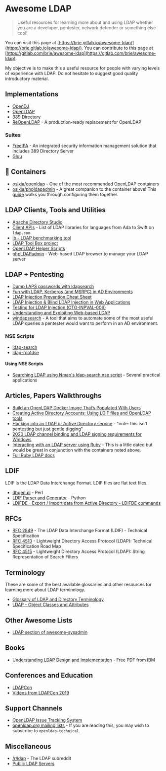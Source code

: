 # Awesome LDAP
> Useful resources for learning more about and using LDAP whether you are a developer, pentester, network defender or something else cool! 

You can visit this page at [https://brie.gitlab.io/awesome-ldap/](https://brie.gitlab.io/awesome-ldap/). You can contribute to this page at [https://gitlab.com/brie/awesome-ldap](https://gitlab.com/brie/awesome-ldap).

My objective is to make this a useful resource for people with varying levels of experience with LDAP. Do not hesitate to suggest good quality introductory material. 

## Implementations
  - [OpenDJ](https://www.openidentityplatform.org/opendj)
  - [OpenLDAP](https://www.openldap.org/)
  - [389 Directory](https://directory.fedoraproject.org/)
  - [ReOpenLDAP](https://github.com/erthink/ReOpenLDAP) - A production-ready replacement for OpenLDAP

### Suites
  - [FreeIPA](https://www.freeipa.org/page/Main_Page) - An integrated security information management solution that includes 389 Directory Server
  - [Gluu](https://www.gluu.org/)

## :whale: Containers
  - [osixia/openldap](https://hub.docker.com/r/osixia/openldap/) - One of the most recommended OpenLDAP containers
  - [osixia/phpldapadmin](https://hub.docker.com/r/osixia/phpldapadmin/) - A great companion to the container above! This [guide](https://scytalelabs.com/setup-and-configure-openldap-using-docker-image-on-ubuntu-16-04/) walks you through configuring them together.

## LDAP Clients, Tools and Utilities
  - [Apache Directory Studio](https://directory.apache.org/studio/)
  - [Client APIs](https://ldap.com/client-apis/) - List of LDAP libraries for languages from Ada to Swift on `ldap.com`
  - [lb - LDAP benchmarking tool](https://github.com/hamano/lb)
  - [LDAP Tool Box project](https://ltb-project.org/doku.php)
  - [OpenLDAP Helper Scripts](https://www.port389.org/docs/389ds/scripts.html)
  - [phpLDAPadmin](http://phpldapadmin.sourceforge.net/wiki/index.php/Main_Page) - Web-based LDAP browser to manage your LDAP server

## LDAP + Pentesting
  - [Dump LAPS passwords with ldapsearch](https://room362.com/post/2017/dump-laps-passwords-with-ldapsearch/)
  - [Fun with LDAP, Kerberos (and MSRPC) in AD Environments](https://speakerdeck.com/ropnop/fun-with-ldap-kerberos-and-msrpc-in-ad-environments?slide=17)
  - [LDAP Injection Prevention Cheat Sheet](https://cheatsheetseries.owasp.org/cheatsheets/LDAP_Injection_Prevention_Cheat_Sheet.html)
  - [LDAP Injection & Blind LDAP Injection in Web Applications](https://www.blackhat.com/presentations/bh-europe-08/Alonso-Parada/Whitepaper/bh-eu-08-alonso-parada-WP.pdf)
  - [Testing for LDAP Injection (OTG-INPVAL-006)](https://kennel209.gitbooks.io/owasp-testing-guide-v4/en/web_application_security_testing/testing_for_ldap_injection_otg-inpval-006.html)
  - [Understanding and Exploiting Web-based LDAP](https://www.sans.org/blog/understanding-and-exploiting-web-based-ldap/)
  - [windapsearch](https://github.com/ropnop/windapsearch) - A tool that aims to automate some of the most useful LDAP queries a pentester would want to perform in an AD environment.
### NSE Scripts
  - [ldap-search](https://nmap.org/nsedoc/scripts/ldap-search.html)
  - [ldap-rootdse](https://nmap.org/nsedoc/scripts/ldap-rootdse.html)
#### Using NSE Scripts
  - [Searching LDAP using Nmap's ldap-search.nse script](https://fadedlab.wordpress.com/2017/07/25/searching-ldap-using-nmaps-ldap-search-nse/) - Several practical applications

## Articles, Papers Walkthroughs
  - [Build an OpenLDAP Docker Image That’s Populated With Users](https://medium.com/better-programming/ldap-docker-image-with-populated-users-3a5b4d090aa4)
  - [Creating Active Directory Accounts: Using LDIF files and OpenLDAP tools](http://pig.made-it.com/pig-adusers.html)
  - [Hacking into an LDAP or Active Directory service](https://pub.nethence.com/server/active-directory) - "note: this isn't pentesting but just gentle digging"
  - [2020 LDAP channel binding and LDAP signing requirements for Windows](https://support.microsoft.com/en-us/help/4520412/2020-ldap-channel-binding-and-ldap-signing-requirements-for-windows)
  - [Interacting with an LDAP server using Ruby](https://www.tutorialspoint.com/ruby/ruby_ldap.htm) - This is a little dated but would be great in conjunction with the containers noted above.
  - [Full Ruby LDAP docs](http://ruby-ldap.sourceforge.net/rdoc/)

## LDIF 
LDIF is the LDAP Data Interchange Format. LDIF files are flat text files. 

  - [dbgen.pl](https://linux.die.net/man/1/dbgen.pl) - Perl
  - [LDIF Parser and Generator](https://www.python-ldap.org/en/latest/reference/ldif.html) - Python 
  - [LDIFDE - Export / Import data from Active Directory - LDIFDE commands ](https://support.microsoft.com/en-us/help/555636)

## RFCs
  - [RFC 2849](https://tools.ietf.org/html/rfc2849) - The LDAP Data Interchange Format (LDIF) - Technical Specification
  - [RFC 4510](https://tools.ietf.org/html/rfc4510) -  Lightweight Directory Access Protocol (LDAP): Technical Specification Road Map
  - [RFC 4515](https://tools.ietf.org/html/rfc4515) - Lightweight Directory Access Protocol (LDAP): String Representation of Search Filters

## Terminology
These are some of the best available glossaries and other resources for learning more about LDAP terminology.

  - [Glossary of LDAP and Directory Terminology](https://ldapwiki.com/wiki/Glossary%20Of%20LDAP%20And%20Directory%20Terminology)
  - [LDAP - Object Classes and Attributes](https://www.zytrax.com/books/ldap/ape/)

## Other Awesome Lists
  - [LDAP section of awesome-sysadmin](https://github.com/n1trux/awesome-sysadmin#ldap)

## Books
  - [Understanding LDAP Design and Implementation](https://www.redbooks.ibm.com/redbooks/pdfs/sg244986.pdf) - Free PDF from IBM
## Conferences and Education
  - [LDAPCon](https://ldapcon.org/2019/)
  - [Videos from LDAPCon 2019](https://www.youtube.com/channel/UCbozYVV-XTqzx-eTSI4I84A/videos)

## Support Channels
  - [OpenLDAP Issue Tracking System](https://bugs.openldap.org/)
  - [openldap.org mailing lists](https://lists.openldap.org/hyperkitty/) - If you are reading this, you may wish to subscribe to `openldap-technical`. 

## Miscellaneous
  - [/r/ldap](https://reddit.com/r/ldap) - The LDAP subreddit
  - [Public LDAP Servers](https://ldapwiki.com/wiki/Public%20LDAP%20Servers)
